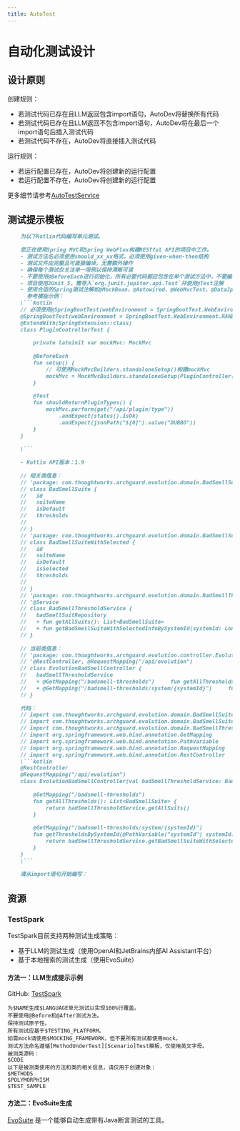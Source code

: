 ```yaml
---
title: AutoTest
---
```


# 自动化测试设计

## 设计原则

创建规则：

- 若测试代码已存在且LLM返回包含import语句，AutoDev将替换所有代码
- 若测试代码已存在且LLM返回不包含import语句，AutoDev将在最后一个import语句后插入测试代码
- 若测试代码不存在，AutoDev将直接插入测试代码

运行规则：

- 若运行配置已存在，AutoDev将创建新的运行配置
- 若运行配置不存在，AutoDev将创建新的运行配置

更多细节请参考[AutoTestService](https://github.com/unit-mesh/auto-dev/blob/master/src/main/kotlin/cc/unitmesh/devti/provider/AutoTestService.kt)

## 测试提示模板

```markdown
    为以下Kotlin代码编写单元测试。
    
    您正在使用Spring MVC和Spring WebFlux构建RESTful API的项目中工作。
    - 测试方法名必须使用should_xx_xx格式，必须使用given-when-then结构
    - 测试文件应完整且可直接编译，无需额外操作
    - 确保每个测试仅关注单一用例以保持清晰可读
    - 不要使用@BeforeEach进行初始化，所有必要代码都应包含在单个测试方法中，不要编写参数化测试
    - 项目使用JUnit 5，需导入`org.junit.jupiter.api.Test`并使用@Test注解
    - 使用合适的Spring测试注解如@MockBean、@Autowired、@WebMvcTest、@DataJpaTest、@AutoConfigureTestDatabase、@AutoConfigureMockMvc、@SpringBootTest等
      参考模板示例：
    \```Kotlin
    // 必须使用@SpringBootTest(webEnvironment = SpringBootTest.WebEnvironment.RANDOM_PORT)
    @SpringBootTest(webEnvironment = SpringBootTest.WebEnvironment.RANDOM_PORT)
    @ExtendWith(SpringExtension::class)
    class PluginControllerTest {
    
        private lateinit var mockMvc: MockMvc
    
        @BeforeEach
        fun setup() {
            // 可使用MockMvcBuilders.standaloneSetup()构建mockMvc
            mockMvc = MockMvcBuilders.standaloneSetup(PluginController()).build()
        }
    
        @Test
        fun shouldReturnPluginTypes() {
            mockMvc.perform(get("/api/plugin/type"))
                .andExpect(status().isOk)
                .andExpect(jsonPath("$[0]").value("DUBBO"))
        }
    }
    
    \```
    
    - Kotlin API版本：1.9
    
    // 相关类信息：
    // 'package: com.thoughtworks.archguard.evolution.domain.BadSmellSuite
    // class BadSmellSuite {
    //   id
    //   suiteName
    //   isDefault
    //   thresholds
    //   
    // }
    // 'package: com.thoughtworks.archguard.evolution.domain.BadSmellSuiteWithSelected
    // class BadSmellSuiteWithSelected {
    //   id
    //   suiteName
    //   isDefault
    //   isSelected
    //   thresholds
    //   
    // }
    // 'package: com.thoughtworks.archguard.evolution.domain.BadSmellThresholdService
    // '@Service
    // class BadSmellThresholdService {
    //   badSmellSuitRepository
    //   + fun getAllSuits(): List<BadSmellSuite>
    //   + fun getBadSmellSuiteWithSelectedInfoBySystemId(systemId: Long): List<BadSmellSuiteWithSelected>
    // }
    
    // 当前类信息：
    // 'package: com.thoughtworks.archguard.evolution.controller.EvolutionBadSmellController
    // '@RestController, @RequestMapping("/api/evolution")
    // class EvolutionBadSmellController {
    //   badSmellThresholdService
    //   + @GetMapping("/badsmell-thresholds")     fun getAllThresholds(): List<BadSmellSuite>
    //   + @GetMapping("/badsmell-thresholds/system/{systemId}")     fun getThresholdsBySystemId(@PathVariable("systemId") systemId: Long): List<BadSmellSuiteWithSelected>
    // }
    
    代码：
    // import com.thoughtworks.archguard.evolution.domain.BadSmellSuite
    // import com.thoughtworks.archguard.evolution.domain.BadSmellSuiteWithSelected
    // import com.thoughtworks.archguard.evolution.domain.BadSmellThresholdService
    // import org.springframework.web.bind.annotation.GetMapping
    // import org.springframework.web.bind.annotation.PathVariable
    // import org.springframework.web.bind.annotation.RequestMapping
    // import org.springframework.web.bind.annotation.RestController
    \```kotlin
    @RestController
    @RequestMapping("/api/evolution")
    class EvolutionBadSmellController(val badSmellThresholdService: BadSmellThresholdService) {
    
        @GetMapping("/badsmell-thresholds")
        fun getAllThresholds(): List<BadSmellSuite> {
            return badSmellThresholdService.getAllSuits()
        }
    
        @GetMapping("/badsmell-thresholds/system/{systemId}")
        fun getThresholdsBySystemId(@PathVariable("systemId") systemId: Long): List<BadSmellSuiteWithSelected> {
            return badSmellThresholdService.getBadSmellSuiteWithSelectedInfoBySystemId(systemId)
        }
    }
    \```
    
    请从import语句开始编写：
```

## 资源

### TestSpark

TestSpark目前支持两种测试生成策略：
- 基于LLM的测试生成（使用OpenAI和JetBrains内部AI Assistant平台）
- 基于本地搜索的测试生成（使用EvoSuite）

#### 方法一：LLM生成提示示例

GitHub: [TestSpark](https://github.com/JetBrains-Research/TestSpark/blob/development/src/main/resources/defaults/TestSpark.properties)

```vtl
为$NAME生成$LANGUAGE单元测试以实现100%行覆盖。
不要使用@Before和@After测试方法。
保持测试原子性。
所有测试应基于$TESTING_PLATFORM。
如需mock请使用$MOCKING_FRAMEWORK，但不要所有测试都使用mock。
测试方法命名遵循[MethodUnderTest][Scenario]Test模板，仅使用英文字母。
被测类源码：
$CODE
以下是被测类使用的方法和类的相关信息，请仅用于创建对象：
$METHODS
$POLYMORPHISM
$TEST_SAMPLE
```

#### 方法二：EvoSuite生成

[EvoSuite](https://www.evosuite.org/) 是一个能够自动生成带有Java断言测试的工具。
